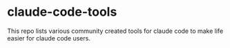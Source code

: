 # claude-code-tools
This repo lists various community created tools for claude code to make life easier for claude code users. 
